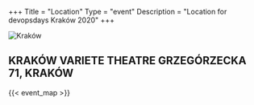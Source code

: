 +++
Title = "Location"
Type = "event"
Description = "Location for devopsdays Kraków 2020"
+++
<div class="row">
 <div class="col">
  <img alt="Kraków" src="/events/2020-krakow/dodkrakow-photo.jpg" style="max-width: 40rem;margin-right:auto;margin-left: auto;"/>
 </div>
 <div class="col">
 <div>
 <h2>KRAKÓW VARIETE THEATRE GRZEGÓRZECKA 71, KRAKÓW</h2>
 </div>

 {{< event_map >}}
 </div>
</div>
